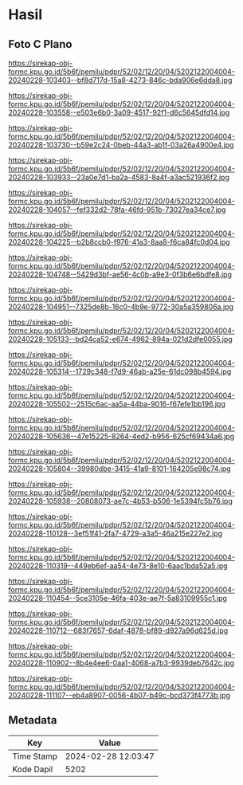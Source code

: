 # Hasil

## Foto C Plano

https://sirekap-obj-formc.kpu.go.id/5b6f/pemilu/pdpr/52/02/12/20/04/5202122004004-20240228-103403--bf8d717d-15a8-4273-846c-bda906e6dda8.jpg

https://sirekap-obj-formc.kpu.go.id/5b6f/pemilu/pdpr/52/02/12/20/04/5202122004004-20240228-103558--e503e6b0-3a09-4517-92f1-d6c5645dfd14.jpg

https://sirekap-obj-formc.kpu.go.id/5b6f/pemilu/pdpr/52/02/12/20/04/5202122004004-20240228-103730--b59e2c24-0beb-44a3-ab1f-03a26a4900e4.jpg

https://sirekap-obj-formc.kpu.go.id/5b6f/pemilu/pdpr/52/02/12/20/04/5202122004004-20240228-103933--23a0e7d1-ba2a-4583-8a4f-a3ac521936f2.jpg

https://sirekap-obj-formc.kpu.go.id/5b6f/pemilu/pdpr/52/02/12/20/04/5202122004004-20240228-104057--fef332d2-78fa-46fd-951b-73027ea34ce7.jpg

https://sirekap-obj-formc.kpu.go.id/5b6f/pemilu/pdpr/52/02/12/20/04/5202122004004-20240228-104225--b2b8ccb0-f976-41a3-8aa8-f6ca84fc0d04.jpg

https://sirekap-obj-formc.kpu.go.id/5b6f/pemilu/pdpr/52/02/12/20/04/5202122004004-20240228-104748--5429d3bf-ae56-4c0b-a9e3-0f3b6e6bdfe8.jpg

https://sirekap-obj-formc.kpu.go.id/5b6f/pemilu/pdpr/52/02/12/20/04/5202122004004-20240228-104951--7325de8b-16c0-4b9e-9772-30a5a359806a.jpg

https://sirekap-obj-formc.kpu.go.id/5b6f/pemilu/pdpr/52/02/12/20/04/5202122004004-20240228-105133--bd24ca52-e674-4962-894a-021d2dfe0055.jpg

https://sirekap-obj-formc.kpu.go.id/5b6f/pemilu/pdpr/52/02/12/20/04/5202122004004-20240228-105314--1729c348-f7d9-46ab-a25e-61dc098b4594.jpg

https://sirekap-obj-formc.kpu.go.id/5b6f/pemilu/pdpr/52/02/12/20/04/5202122004004-20240228-105502--2515c6ac-aa5a-44ba-9016-f67efe1bb196.jpg

https://sirekap-obj-formc.kpu.go.id/5b6f/pemilu/pdpr/52/02/12/20/04/5202122004004-20240228-105636--47e15225-8264-4ed2-b956-625cf69434a6.jpg

https://sirekap-obj-formc.kpu.go.id/5b6f/pemilu/pdpr/52/02/12/20/04/5202122004004-20240228-105804--39980dbe-3415-41a9-8101-164205e98c74.jpg

https://sirekap-obj-formc.kpu.go.id/5b6f/pemilu/pdpr/52/02/12/20/04/5202122004004-20240228-105938--20808073-ae7c-4b53-b506-1e5394fc5b76.jpg

https://sirekap-obj-formc.kpu.go.id/5b6f/pemilu/pdpr/52/02/12/20/04/5202122004004-20240228-110128--3ef51f41-2fa7-4729-a3a5-46a215e227e2.jpg

https://sirekap-obj-formc.kpu.go.id/5b6f/pemilu/pdpr/52/02/12/20/04/5202122004004-20240228-110319--449eb6ef-aa54-4e73-8e10-6aac1bda52a5.jpg

https://sirekap-obj-formc.kpu.go.id/5b6f/pemilu/pdpr/52/02/12/20/04/5202122004004-20240228-110454--5ce3105e-46fa-403e-ae7f-5a83109955c1.jpg

https://sirekap-obj-formc.kpu.go.id/5b6f/pemilu/pdpr/52/02/12/20/04/5202122004004-20240228-110712--683f7657-6daf-4878-bf89-d927a96d625d.jpg

https://sirekap-obj-formc.kpu.go.id/5b6f/pemilu/pdpr/52/02/12/20/04/5202122004004-20240228-110902--8b4e4ee6-0aa1-4068-a7b3-9939deb7642c.jpg

https://sirekap-obj-formc.kpu.go.id/5b6f/pemilu/pdpr/52/02/12/20/04/5202122004004-20240228-111107--eb4a8907-0056-4b07-b49c-bcd373f4773b.jpg


## Metadata

| Key        | Value               |
| ---------- | ------------------- |
| Time Stamp | 2024-02-28 12:03:47 |
| Kode Dapil | 5202                |



